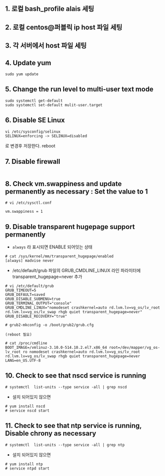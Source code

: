 ## 1. 로컬 bash_profile alais 세팅

## 2. 로컬 centos@퍼블릭 ip host 파일 세팅

## 3. 각 서버에서 host 파일 세팅

## 4. Update yum
```
sudo yum update
```
## 5. Change the run level to multi-user text mode
```
sudo systemctl get-default
sudo systemctl set-default mulit-user.target
```
## 6. Disable SE Linux 
```
vi /etc/sysconfig/selinux
SELINUX=enforcing -> SELINUX=disabled
```
로 변경후 저장한다.
reboot

## 7. Disable firewall 
```
```

## 8. Check vm.swappiness and update permanently as necessary : Set the value to 1
```
# vi /etc/sysctl.conf

vm.swappiness = 1
```

## 9. Disable transparent hugepage support permanently
- `always` 라 표시되면 ENABLE 되어잇는 상태
```
# cat /sys/kernel/mm/transparent_hugepage/enabled
[always] madvise never
```

- /etc/default/grub 파일의 GRUB_CMDLINE_LINUX 라인 파라미터에 transparent_hugepage=never 추가
```
# vi /etc/default/grub
GRUB_TIMEOUT=5
GRUB_DEFAULT=saved
GRUB_DISABLE_SUBMENU=true
GRUB_TERMINAL_OUTPUT="console"
GRUB_CMDLINE_LINUX="nomodeset crashkernel=auto rd.lvm.lv=vg_os/lv_root rd.lvm.lv=vg_os/lv_swap rhgb quiet transparent_hugepage=never"
GRUB_DISABLE_RECOVERY="true"

# grub2-mkconfig -o /boot/grub2/grub.cfg

(reboot 필요)

# cat /proc/cmdline
BOOT_IMAGE=/vmlinuz-3.10.0-514.10.2.el7.x86_64 root=/dev/mapper/vg_os-lv_root ro nomodeset crashkernel=auto rd.lvm.lv=vg_os/lv_root rd.lvm.lv=vg_os/lv_swap rhgb quiet transparent_hugepage=never LANG=en_US.UTF-8
```

## 10. Check to see that nscd service is running
```
# systemctl  list-units --type service -all | grep nscd
```
- 설치 되어있지 않으면 
```
# yum install nscd
# service nscd start 
```

## 11. Check to see that ntp service is running, Disable chrony as necessary
```
# systemctl  list-units --type service -all | grep ntp
```
- 설치 되어있지 않으면 
```
# yum install ntp
# service ntpd start 
```
